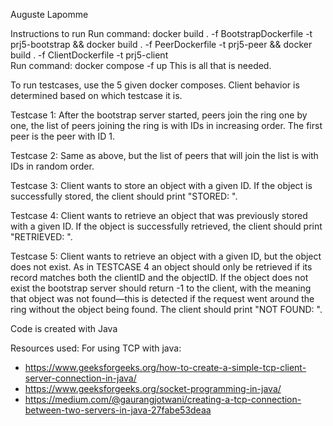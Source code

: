 Auguste Lapomme

Instructions to run
Run command: docker build . -f BootstrapDockerfile -t prj5-bootstrap && docker build . -f PeerDockerfile -t prj5-peer && docker build . -f ClientDockerfile -t prj5-client  
Run command: docker compose -f <docker compose file> up
This is all that is needed.

To run testcases, use the 5 given docker composes.  Client behavior is determined based on which testcase it is.

Testcase 1: After the bootstrap server started, peers join the ring one by one, the list of peers joining the ring is with IDs in increasing order. The first peer is the peer with ID 1.

Testcase 2: Same as above, but the list of peers that will join the list is with IDs in random order.

Testcase 3: Client wants to store an object with a given ID. If the object is successfully stored, the client should print "STORED: <objectID>".

Testcase 4: Client wants to retrieve an object that was previously stored with a given ID. If the object is successfully retrieved, the client should print "RETRIEVED: <objectID>".

Testcase 5: Client wants to retrieve an object with a given ID, but the object does not exist. As in TESTCASE 4 an object should only be retrieved if its record matches both the clientID and the objectID. If the object does not exist the bootstrap server should return -1 to the client, with the meaning that object was not found—this is detected if the request went around the ring without the object being found. The client should print "NOT FOUND: <objectID>".


Code is created with Java

Resources used:
For using TCP with java: 
- https://www.geeksforgeeks.org/how-to-create-a-simple-tcp-client-server-connection-in-java/ 
- https://www.geeksforgeeks.org/socket-programming-in-java/ 
- https://medium.com/@gaurangjotwani/creating-a-tcp-connection-between-two-servers-in-java-27fabe53deaa

